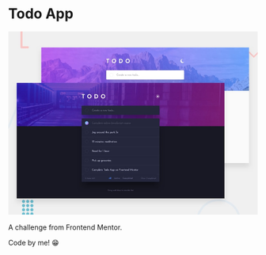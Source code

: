 # Todo App

![Design preview for the todo app coding challenge](./public/assets/img/design-preview.jpg)

A challenge from Frontend Mentor.

Code by me! 😁
